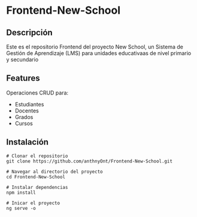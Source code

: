 # Frontend-New-School
## Descripción
Este es el repositorio Frontend del proyecto New School, un Sistema de Gestión de Aprendizaje (LMS) para unidades educativaas de nivel primario y secundario
## Features
Operaciones CRUD para: 
* Estudiantes
* Docentes
* Grados
* Cursos
## Instalación
```
# Clonar el repositorio
git clone https://github.com/anthnyOnt/Frontend-New-School.git

# Navegar al directorio del proyecto
cd Frontend-New-School

# Instalar dependencias
npm install

# Inicar el proyecto
ng serve -o
```
